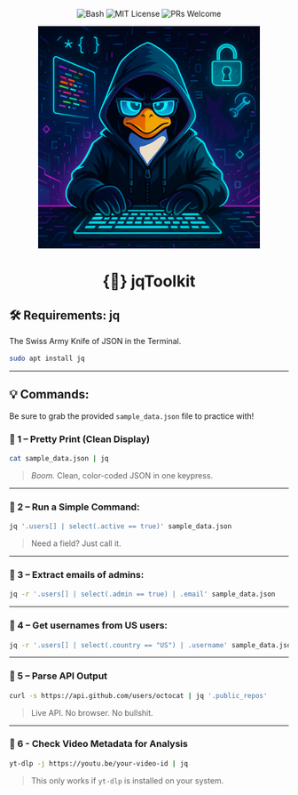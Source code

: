 <p align="center">
  <img src="https://img.shields.io/badge/script-Bash-blue?logo=gnu-bash" alt="Bash">
  <img src="https://img.shields.io/badge/license-MIT-green" alt="MIT License">
  <img src="https://img.shields.io/badge/PRs-welcome-brightgreen.svg" alt="PRs Welcome">
</p>

<p align="center">
  <img src="https://github.com/DouglasFreshHabian/jqToolkit/blob/main/Assets/Tux-Json.png?raw=true" alt="My Image" width="400">
</p>

<h1 align="center">
{🔨} jqToolkit
	</h1>


## 🛠️ Requirements: jq
The Swiss Army Knife of JSON in the Terminal.
```bash
sudo apt install jq
```
 ---

## 💡 Commands:
Be sure to grab the provided `sample_data.json` file to practice with!

### 🧪 1 – Pretty Print (Clean Display)

```bash
cat sample_data.json | jq
```

> *Boom.* Clean, color-coded JSON in one keypress.

---

### 🧪 2 – Run a Simple Command:

```bash
jq '.users[] | select(.active == true)' sample_data.json
```

> Need a field? Just call it.

---

### 🧪 3 – Extract emails of admins:

```bash
jq -r '.users[] | select(.admin == true) | .email' sample_data.json
```

---

### 🧪 4 – Get usernames from US users:

```bash
jq -r '.users[] | select(.country == "US") | .username' sample_data.json
```

---

### 🧪 5 – Parse API Output

```bash
curl -s https://api.github.com/users/octocat | jq '.public_repos'
```

> Live API. No browser. No bullshit.

---

### 🧪 6 - Check Video Metadata for Analysis

```bash
yt-dlp -j https://youtu.be/your-video-id | jq
```
> This only works if `yt-dlp` is installed on your system.
